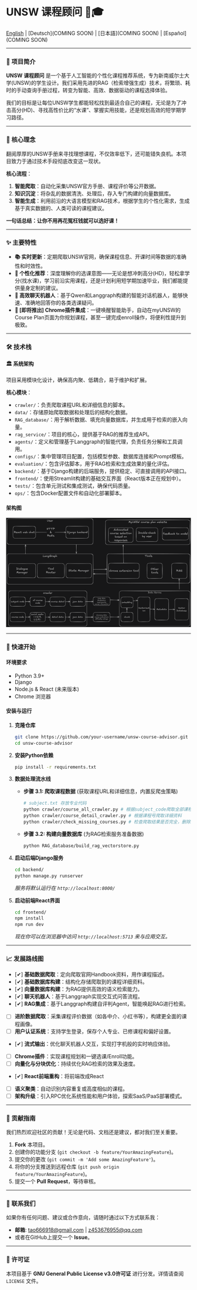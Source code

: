 # UNSW 课程顾问 🤖🎓

[English](./document/README_EN.md) | [Deutsch](COMING SOON) | [日本語](COMING SOON) | [Español](COMING SOON)

---

### 🌟 项目简介
**UNSW 课程顾问** 是一个基于人工智能的个性化课程推荐系统，专为新南威尔士大学(UNSW)的学生设计。我们采用先进的RAG（检索增强生成）技术，将繁琐、耗时的手动查询手册过程，转变为智能、高效、数据驱动的课程选择体验。

我们的目标是让每位UNSW学生都能轻松找到最适合自己的课程，无论是为了冲击高分(HD)、寻找高性价比的“水课”、掌握实用技能，还是规划高效的短学期学习路径。

---

### 🎯 核心理念
翻阅厚厚的UNSW手册来寻找理想课程，不仅效率低下，还可能错失良机。本项目致力于通过技术手段彻底改变这一现状。

**核心流程**：
1.  **智能爬取**：自动化采集UNSW官方手册、课程评价等公开数据。
2.  **知识沉淀**：将杂乱的数据清洗、处理后，存入专门构建的向量数据库。
3.  **智能生成**：利用前沿的大语言模型和RAG技术，根据学生的个性化需求，生成基于真实数据的、人类可读的课程建议。

**一句话总结：让你不用再花冤枉钱就可以选好课！**

---

### ✨ 主要特性
-   **📚 实时更新**：定期爬取UNSW官网，确保课程信息、开课时间等数据的准确性和时效性。
-   **🧠 个性化推荐**：深度理解你的选课意图——无论是想冲刺高分(HD)，轻松拿学分(找水课)，学习前沿实用课程，还是计划利用短学期加速毕业，我们都能提供量身定制的建议。
-   **🤖 高效聊天机器人**：基于Qwen和Langgraph构建的智能对话机器人，能够快速、准确地回答你的各类选课疑问。
-   **🔌 [即将推出] Chrome插件集成**：一键唤醒智能助手，自动在myUNSW的Course Plan页面为你规划课程，甚至一键完成enroll操作，将便利性提升到极致。

---

### 🛠️ 技术栈
#### 🏛️ 系统架构
项目采用模块化设计，确保高内聚、低耦合，易于维护和扩展。

**核心模块**：
-   `crawler/`：负责爬取课程URL和详细信息的脚本。
-   `data/`：存储原始爬取数据和处理后的结构化数据。
-   `RAG_database/`：用于解析数据、填充向量数据库，并生成用于检索的嵌入向量。
-   `rag_service/`：项目的核心，提供基于RAG的推荐生成API。
-   `agents/`：定义和管理基于Langgraph的智能代理，负责任务分解和工具调用。
-   `configs/`：集中管理项目配置，包括模型参数、数据库连接和Prompt模板。
-   `evaluation/`：包含评估脚本，用于RAG检索和生成效果的量化评估。
-   `backend/`：基于Django构建的后端服务，提供稳定、可直接调用的API接口。
-   `frontend/`：使用Streamlit构建的基础交互界面（React版本正在规划中）。
-   `tests/`：包含单元测试和集成测试，确保代码质量。
-   `ops/`：包含Docker配置文件和自动化部署脚本。

#### 架构图
![系统架构](./document/structure.png)

---

### 🚀 快速开始
#### 环境要求
-   Python 3.9+
-   Django
-   Node.js & React (未来版本)
-   Chrome 浏览器

#### 安装与运行
1.  **克隆仓库**
    ```bash
    git clone https://github.com/your-username/unsw-course-advisor.git
    cd unsw-course-advisor
    ```

2.  **安装Python依赖**
    ```bash
    pip install -r requirements.txt
    ```

3.  **数据处理流水线**
    * **步骤 3.1: 爬取课程数据** (获取课程URL和详细信息，内置反爬虫策略)
        ```bash
        # subject.txt 存放专业代码
        python crawler/course_all_crawler.py # 根据subject_code爬取全部课程号
        python crawler/course_detail_crawler.py # 根据课程号爬取详细资料
        python crawler/check_missing_courses.py # 检查爬取结果是否完全，删除空数据
        ```
    * **步骤 3.2: 构建向量数据库** (为RAG检索服务准备数据)
        ```bash
        python RAG_database/build_rag_vectorstore.py
        ```

4.  **启动后端Django服务**
    ```bash
    cd backend/
    python manage.py runserver
    ```
    *服务将默认运行在 `http://localhost:8000/`*

5.  **启动前端React界面**
    ```bash
    cd frontend/
    npm install
    npm run dev
    ```
    *现在你可以在浏览器中访问 `http://localhost:5713` 来与应用交互。*

---

### 📈 发展路线图
-   [✔] **基础数据爬取**：定向爬取官网Handbook资料，用作课程描述。
-   [✔] **基础数据库构建**：结构化存储爬取到的课程详细资料。
-   [✔] **向量数据库构建**：为RAG提供高效的语义检索能力。
-   [✔] **聊天机器人**：基于Langgraph实现交互式问答流程。
-   [✔] **RAG集成**：基于Langgraph构建自评判Agent，智能唤起RAG进行检索。
-   [ ] **进阶数据爬取**：采集课程评价数据（如各中介、小红书等），构建更全面的课程画像。
-   [ ] **用户认证系统**：支持学生登录，保存个人专业、已修课程和偏好设置。
-   [✔] **流式输出**：优化聊天机器人交互，实现打字机般的实时响应体验。
-   [ ] **Chrome插件**：实现课程规划和一键选课/Enroll功能。
-   [ ] **向量化与分块优化**：持续优化RAG检索的效果及速度。
-   [✔] **React前端重构**：将前端改成React
-   [ ] **语义聚类**：自动识别内容重复或高度相似的课程。
-   [ ] **架构升级**：引入RPC优化系统性能和用户体验，探索SaaS/PaaS部署模式。

---

### 🤝 贡献指南
我们热烈欢迎社区的贡献！无论是代码、文档还是建议，都对我们至关重要。

1.  **Fork** 本项目。
2.  创建你的功能分支 (`git checkout -b feature/YourAmazingFeature`)。
3.  提交你的更改 (`git commit -m 'Add some AmazingFeature'`)。
4.  将你的分支推送到远程仓库 (`git push origin feature/YourAmazingFeature`)。
5.  提交一个 **Pull Request**，等待审核。

---

### 📧 联系我们
如果你有任何问题、建议或合作意向，请随时通过以下方式联系我：
-   **邮箱**: <tao666918@gmail.com> | <z453676955@qq.com>
-   或者在GitHub上提交一个 **Issue**。

---

### 📄 许可证
本项目基于 **GNU General Public License v3.0许可证** 进行分发。详情请查阅 `LICENSE` 文件。
